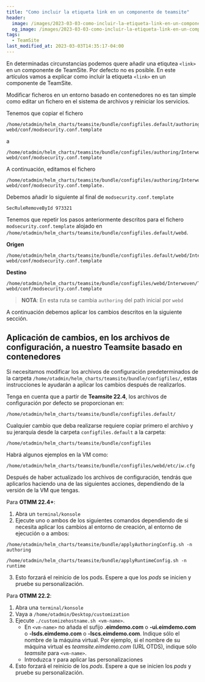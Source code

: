 ```yaml
---
title: "Como incluir la etiqueta link en un componente de teamsite"
header:
  image: /images/2023-03-03-como-incluir-la-etiqueta-link-en-un-componente-de-teamsite/como-incluir-la-etiqueta-link-en-un-componente-de-teamsite.png
  og_image: /images/2023-03-03-como-incluir-la-etiqueta-link-en-un-componente-de-teamsite/como-incluir-la-etiqueta-link-en-un-componente-de-teamsite.png
tags:
  - TeamSite
last_modified_at: 2023-03-03T14:35:17-04:00
---
```


En determinadas circunstancias podemos quere añadir una etiqutea `<link>` en un componente de TeamSite. Por defecto no es posible. 
En este artículos vamos a explicar como incluir la etiqueta `<link>` en un componente de TeamSite.

Modificar ficheros en un entorno basado en contenedores no es tan simple como editar un fichero en el sistema de archivos y reiniciar los servicios.  

Tenemos que copiar el fichero

```console
/home/otadmin/helm_charts/teamsite/bundle/configfiles.default/authoring/Interwoven/TeamSite/iw-webd/conf/modsecurity.conf.template 
```

a 

```console
/home/otadmin/helm_charts/teamsite/bundle/configfiles/authoring/Interwoven/TeamSite/iw-webd/conf/modsecurity.conf.template 
```

A continuación, editamos el fichero 

```console
/home/otadmin/helm_charts/teamsite/bundle/configfiles/authoring/Interwoven/TeamSite/iw-webd/conf/modsecurity.conf.template.   
```

Debemos añadir lo siguiente al final de `modsecurity.conf.template` 

```console
SecRuleRemoveById 973321
```

Tenemos que repetir los pasos anteriormente descritos para el fichero `modsecurity.conf.template` alojado en `/home/otadmin/helm_charts/teamsite/bundle/configfiles.default/webd`. 

**Origen**

```console
/home/otadmin/helm_charts/teamsite/bundle/configfiles.default/webd/Interwoven/TeamSite/iw-webd/conf/modsecurity.conf.template 
```

**Destino**

```console
/home/otadmin/helm_charts/teamsite/bundle/configfiles/webd/Interwoven/TeamSite/iw-webd/conf/modsecurity.conf.template 
```

> **NOTA**: En esta ruta se cambia `authoring` del path inicial por `webd`

A continuación debemos aplicar los cambios descritos en la siguiente sección.


## Aplicación de cambios, en los archivos de configuración, a nuestro Teamsite basado en contenedores

Si necesitamos modificar los archivos de configuración predeterminados de la carpeta `/home/otadmin/helm_charts/teamsite/bundle/configfiles/`, estas instrucciones le ayudarán a aplicar los cambios después de realizarlos. 

Tenga en cuenta que a partir de **Teamsite 22.4**, los archivos de configuración por defecto 
se proporcionan en:

```console
/home/otadmin/helm_charts/teamsite/bundle/configfiles.default/
```

Cualquier cambio que deba realizarse requiere copiar primero el archivo y su jerarquía 
desde la carpeta `configfiles.default` a la carpeta:

```console
/home/otadmin/helm_charts/teamsite/bundle/configfiles
```  

Habrá algunos ejemplos en la VM como:

```console
/home/otadmin/helm_charts/teamsite/bundle/configfiles/webd/etc/iw.cfg
```

Después de haber actualizado los archivos de configuración, tendrás que aplicarlos haciendo una de las siguientes acciones, dependiendo de la versión de la VM que tengas. 

Para **OTMM 22.4+**:

   1. Abra un `terminal/konsole`
   2. Ejecute uno o ambos de los siguientes comandos dependiendo de si necesita aplicar los cambios al entorno de creación, al entorno de ejecución o a ambos:

```console
/home/otadmin/helm_charts/teamsite/bundle/applyAuthoringConfig.sh -n authoring

/home/otadmin/helm_charts/teamsite/bundle/applyRuntimeConfig.sh -n runtime
```

   3. Esto forzará el reinicio de los pods. Espere a que los *pods* se inicien y pruebe su personalización.

Para **OTMM 22.2**:

   1. Abra una `terminal/konsole`
   2. Vaya a `/home/otadmin/Desktop/customization`
   3. Ejecute `./customizehostname.sh <vm-name>`.
      -	En `<vm-name>` no añada el sufijo **.eimdemo.com** o **-ui.eimdemo.com** 
         o **-lsds.eimdemo.com** o **-lscs.eimdemo.com**.  Indique sólo el nombre de la 
         máquina virtual. Por ejemplo, si el nombre de su máquina virtual es 
         *teamsite.eimdemo.com* (URL OTDS), indique sólo *teamsite* para `<vm-name>`.
      -	Introduzca `Y` para aplicar las personalizaciones
   4. Esto forzará el reinicio de los *pods*. Espere a que se inicien los *pods* y pruebe su personalización.